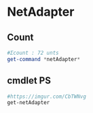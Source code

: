 # NetAdapter

## Count
````PowerShell
#Σcount : 72 unts
get-command *netAdapter*
````

## cmdlet PS
````PowerShell
#https://imgur.com/CbTWNvg
get-netAdapter
````
